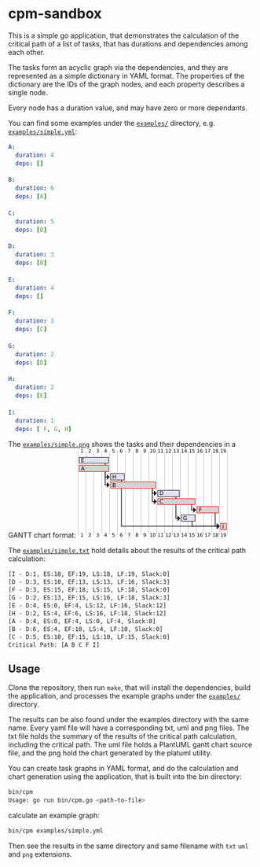 # cpm-sandbox

This is a simple go application, that demonstrates the calculation of the critical path of a list of tasks,
that has durations and dependencies among each other.

The tasks form an acyclic graph via the dependencies, and they are represented as a simple dictionary in YAML format.
The properties of the dictionary are the IDs of the graph nodes, and each property describes a single node.

Every node has a duration value, and may have zero or more dependants.

You can find some examples under the [`examples/`](examples/) directory, e.g. [`examples/simple.yml`](examples/simple.yml):

```yaml
A:
  duration: 4
  deps: []

B:  
  duration: 6
  deps: [A]

C:
  duration: 5
  deps: [B]

D:
  duration: 3
  deps: [B]

E:
  duration: 4
  deps: []

F:
  duration: 3
  deps: [C]

G:
  duration: 2
  deps: [D]

H:
  duration: 2
  deps: [E]

I:
  duration: 1
  deps: [ F, G, H]

```

The [`examples/simple.png`](examples/simple.png) shows the tasks and their dependencies in a GANTT chart format:
![`examples/simple.png`](examples/simple.png)

The [`examples/simple.txt`](examples/simple.txt) hold details about the results of the critical path calculation:

```text
[I - D:1, ES:18, EF:19, LS:18, LF:19, Slack:0]
[D - D:3, ES:10, EF:13, LS:13, LF:16, Slack:3]
[F - D:3, ES:15, EF:18, LS:15, LF:18, Slack:0]
[G - D:2, ES:13, EF:15, LS:16, LF:18, Slack:3]
[E - D:4, ES:0, EF:4, LS:12, LF:16, Slack:12]
[H - D:2, ES:4, EF:6, LS:16, LF:18, Slack:12]
[A - D:4, ES:0, EF:4, LS:0, LF:4, Slack:0]
[B - D:6, ES:4, EF:10, LS:4, LF:10, Slack:0]
[C - D:5, ES:10, EF:15, LS:10, LF:15, Slack:0]
Critical Path: [A B C F I]
```

## Usage

Clone the repository, then run `make`, that will install the dependencies, build the application,
and processes the example graphs under the [`examples/`](examples/) directory.

The results can be also found under the examples directory with the same name.
Every yaml file will have a corresponding txt, uml and png files.
The txt file holds the summary of the results of the critical path calculation, including the critical path.
The uml file holds a PlantUML gantt chart source file, and the png hold the chart generated by the platuml utility.

You can create task graphs in YAML format, and do the calculation and chart generation using the application,
that is built into the bin directory:

```bash
bin/cpm 
Usage: go run bin/cpm.go <path-to-file>
```

calculate an example graph:
```bash
bin/cpm examples/simple.yml
```

Then see the results in the same directory and same filename with `txt` `uml` and `png` extensions.



